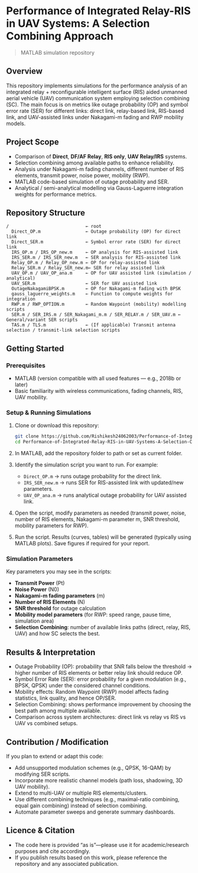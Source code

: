 # Performance of Integrated Relay-RIS in UAV Systems: A Selection Combining Approach

> MATLAB simulation repository

## Overview

This repository implements simulations for the performance analysis of an integrated relay + reconfigurable intelligent surface (RIS) aided unmanned aerial vehicle (UAV) communication system employing selection combining (SC).
The main focus is on metrics like outage probability (OP) and symbol error rate (SER) for different links: direct link, relay-based link, RIS-based link, and UAV-assisted links under Nakagami-m fading and RWP mobility models.

## Project Scope

* Comparison of **Direct**, **DF/AF Relay**, **RIS only**, **UAV Relay/IRS** systems.
* Selection combining among available paths to enhance reliability.
* Analysis under Nakagami-m fading channels, different number of RIS elements, transmit power, noise power, mobility (RWP).
* MATLAB code-based simulation of outage probability and SER.
* Analytical / semi-analytical modelling via Gauss-Laguerre integration weights for performance metrics.

## Repository Structure

```
/                             ← root  
  Direct_OP.m                 ← Outage probability (OP) for direct link  
  Direct_SER.m                ← Symbol error rate (SER) for direct link  
  IRS_OP.m / IRS_OP_new.m     ← OP analysis for RIS-assisted link  
  IRS_SER.m / IRS_SER_new.m   ← SER analysis for RIS-assisted link  
  Relay_OP.m / Relay_OP_new.m ← OP for relay-assisted link  
  Relay_SER.m / Relay_SER_new.m← SER for relay assisted link  
  UAV_OP.m / UAV_OP_ana.m     ← OP for UAV assisted link (simulation / analytical)  
  UAV_SER.m                   ← SER for UAV assisted link  
  OutageNakagamiBPSK.m        ← OP for Nakagami-m fading with BPSK  
  gauss_laguerre_weights.m    ← Function to compute weights for integration  
  RWP.m / RWP_OPTION.m        ← Random Waypoint (mobility) modelling scripts  
  SER.m / SER_IRS.m / SER_Nakagami_m.m / SER_RELAY.m / SER_UAV.m ← General/variant SER scripts  
  TAS.m / TLS.m               ← (If applicable) Transmit antenna selection / transmit-link selection scripts  
```

## Getting Started

### Prerequisites

* MATLAB (version compatible with all used features — e.g., 2018b or later)
* Basic familiarity with wireless communications, fading channels, RIS, UAV mobility.

### Setup & Running Simulations

1. Clone or download this repository:

   ```bash
   git clone https://github.com/Rishikesh24062003/Performance-of-Integrated-Relay-RIS-in-UAV-Systems-A-Selection-Combining-Approach.git
   cd Performance-of-Integrated-Relay-RIS-in-UAV-Systems-A-Selection-Combining-Approach
   ```
2. In MATLAB, add the repository folder to path or set as current folder.
3. Identify the simulation script you want to run. For example:

   * `Direct_OP.m` → runs outage probability for the direct link.
   * `IRS_SER_new.m` → runs SER for RIS-assisted link with updated/new parameters.
   * `UAV_OP_ana.m` → runs analytical outage probability for UAV assisted link.
4. Open the script, modify parameters as needed (transmit power, noise, number of RIS elements, Nakagami-m parameter m, SNR threshold, mobility parameters for RWP).
5. Run the script. Results (curves, tables) will be generated (typically using MATLAB plots). Save figures if required for your report.

### Simulation Parameters

Key parameters you may see in the scripts:

* **Transmit Power** (Pt)
* **Noise Power** (N0)
* **Nakagami-m fading parameters** (m)
* **Number of RIS Elements** (N)
* **SNR threshold** for outage calculation
* **Mobility model parameters** (for RWP: speed range, pause time, simulation area)
* **Selection Combining**: number of available links paths (direct, relay, RIS, UAV) and how SC selects the best.

## Results & Interpretation

* Outage Probability (OP): probability that SNR falls below the threshold → higher number of RIS elements or better relay link should reduce OP.
* Symbol Error Rate (SER): error probability for a given modulation (e.g., BPSK, QPSK) under the considered channel conditions.
* Mobility effects: Random Waypoint (RWP) model affects fading statistics, link quality, and hence OP/SER.
* Selection Combining: shows performance improvement by choosing the best path among multiple available.
* Comparison across system architectures: direct link vs relay vs RIS vs UAV vs combined setups.

## Contribution / Modification

If you plan to extend or adapt this code:

* Add unsupported modulation schemes (e.g., QPSK, 16-QAM) by modifying SER scripts.
* Incorporate more realistic channel models (path loss, shadowing, 3D UAV mobility).
* Extend to multi-UAV or multiple RIS elements/clusters.
* Use different combining techniques (e.g., maximal-ratio combining, equal gain combining) instead of selection combining.
* Automate parameter sweeps and generate summary dashboards.

## Licence & Citation

* The code here is provided “as is”—please use it for academic/research purposes and cite accordingly.
* If you publish results based on this work, please reference the repository and any associated publication.
